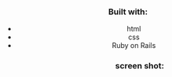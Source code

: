 <div align="center">
<h3>Built with:</h3>
<ul>
  <li>html</li>
  <li>css</li>
  <li>Ruby on Rails</li>
<ul>
<h3>screen shot:</h3>
  </div>
